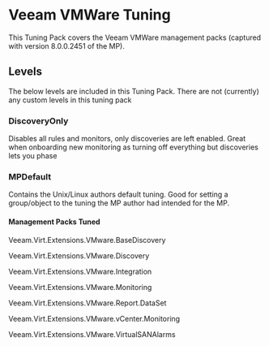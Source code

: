 # Veeam VMWare Tuning
This Tuning Pack covers the Veeam VMWare management packs (captured with version 8.0.0.2451 of the MP).

## Levels
The below levels are included in this Tuning Pack. There are not (currently) any custom levels in this tuning pack

### DiscoveryOnly
Disables all rules and monitors, only discoveries are left enabled. Great when onboarding new monitoring as turning off everything but discoveries lets you phase 

### MPDefault
Contains the Unix/Linux authors default tuning. Good for setting a group/object to the tuning the MP author had intended for the MP.

#### Management Packs Tuned

Veeam.Virt.Extensions.VMware.BaseDiscovery

Veeam.Virt.Extensions.VMware.Discovery

Veeam.Virt.Extensions.VMware.Integration

Veeam.Virt.Extensions.VMware.Monitoring

Veeam.Virt.Extensions.VMware.Report.DataSet

Veeam.Virt.Extensions.VMware.vCenter.Monitoring

Veeam.Virt.Extensions.VMware.VirtualSANAlarms
